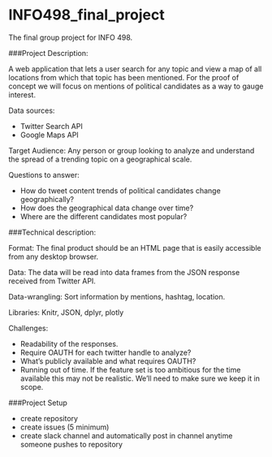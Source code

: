 # INFO498_final_project
The final group project for INFO 498.


###Project Description: 

A web application that lets a user search for any topic and view a map of all locations from which that topic has been mentioned. For the proof of concept we will focus on mentions of political candidates as a way to gauge interest.

Data sources:
* Twitter Search API
* Google Maps API

Target Audience: Any person or group looking to analyze and understand the spread of a trending topic on a geographical scale. 

Questions to answer:
* How do tweet content trends of political candidates change geographically?
* How does the geographical data change over time?
* Where are the different candidates most popular?


###Technical description:
  
Format: The final product should be an HTML page that is easily accessible from any desktop browser.

Data: The data will be read into data frames from the JSON response received from Twitter API.

Data-wrangling: Sort information by mentions, hashtag, location.

Libraries: Knitr, JSON, dplyr, plotly

Challenges:
* Readability of the responses.
* Require OAUTH for each twitter handle to analyze?
* What’s publicly available and what requires OAUTH?
* Running out of time. If the feature set is too ambitious for the time available this may not be realistic. We’ll need to make sure we keep it in scope.


###Project Setup
* create repository
* create issues (5 minimum)
* create slack channel and automatically post in channel anytime someone pushes to repository



